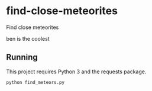 # find-close-meteorites
Find close meteorites

ben is the coolest

## Running

This project requires Python 3 and the requests package.

`python find_meteors.py`
